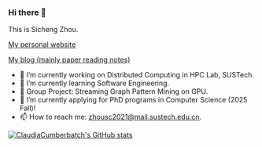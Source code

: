 ### Hi there 👋 

This is Sicheng Zhou. 

[My personal website](https://sites.google.com/uchicago.edu/sicheng-zhou/bio) 

[My blog (mainly paper reading notes)](https://sichengblog.netlify.app/)

<!--
**ClaudiaCumberbatch/ClaudiaCumberbatch** is a ✨ _special_ ✨ repository because its `README.md` (this file) appears on your GitHub profile.

Here are some ideas to get you started:

- 🔭 I’m currently working on ...
- 🌱 I’m currently learning ...
- 👯 I’m looking to collaborate on ...
- 🤔 I’m looking for help with ...
- 💬 Ask me about ...
- 📫 How to reach me: ...
- 😄 Pronouns: ...
- ⚡ Fun fact: ...
-->

- 🔭 I’m currently working on Distributed Computing in HPC Lab, SUSTech.
- 🌱 I’m currently learning Software Engineering.
- 🤝 Group Project: Streaming Graph Pattern Mining on GPU.
- 🤞 I’m currently applying for PhD programs in Computer Science (2025 Fall)!
- 📫 How to reach me: zhousc2021@mail.sustech.edu.cn.


[![ClaudiaCumberbatch's GitHub stats](https://github-readme-stats.vercel.app/api?username=ClaudiaCumberbatch&show_icons=true&theme=vue)](https://github.com/anuraghazra/github-readme-stats)


